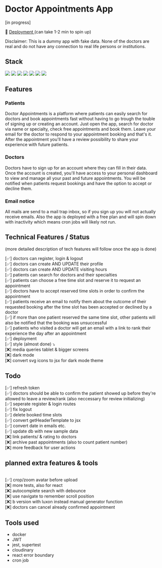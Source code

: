 # Doctor Appointments App

[in progress]

🔗 [Deployment ](https://doc-appointments.onrender.com/) (can take 1-2 min to spin up)

Disclaimer: This is a dummy app with fake data. None of the doctors are real and do not have any connection to real life persons or institutions.

## Stack

<div>
 <img src="https://img.shields.io/badge/MongoDB-47A248.svg?style=for-the-badge&logo=MongoDB&logoColor=white" />
 <img src="https://img.shields.io/badge/Express-000000.svg?style=for-the-badge&logo=Express&logoColor=white" />
 <img src="https://img.shields.io/badge/React-61DAFB.svg?style=for-the-badge&logo=React&logoColor=black" />
 <img src="https://img.shields.io/badge/Node.js-339933.svg?style=for-the-badge&logo=nodedotjs&logoColor=white" />
 <img src="https://img.shields.io/badge/Mongoose-880000.svg?style=for-the-badge&logo=Mongoose&logoColor=white" />
 <img src="https://img.shields.io/badge/Sass-CC6699.svg?style=for-the-badge&logo=Sass&logoColor=white" />
 <img src="https://img.shields.io/badge/Docker-2496ED.svg?style=for-the-badge&logo=Docker&logoColor=white" />
</div>

## Features

### Patients

Doctor Appointments is a platform where patients can easily search for doctors and book appointments fast without having to go trough the touble of signing up or creating an account. Just open the app, search for doctor via name or specialty, check free appointments and book them. Leave your email for the doctor to respond to your appointment booking and that's it. After the appointment you'll have a review possibility to share your experience with future patients.

### Doctors

Doctors have to sign up for an account where they can fill in their data. Once the account is created, you'll have access to your personal dashboard to view and manage all your past and future appointments. You will be notified when patients request bookings and have the option to accept or decline them.

### Email notice

All mails are send to a mail trap inbox, so if you sign up you will not actually receive emails. Also the app is deployed with a free plan and will spin down with inactivity which means cron jobs will likely not run.

## Technical Features / Status

(more detailed description of tech features will follow once the app is done)

[✅] doctors can register, login & logout
<br/> [✅] doctors can create AND UPDATE their profile
<br/> [✅] doctors can create AND UPDATE visiting hours
<br/> [✅] patients can search for doctors and their specialties
<br/> [✅] patients can choose a free time slot and reserve it to request an appointment
<br/> [✅] doctors have to accept reserved time slots in order to confirm the appointment
<br/> [✅] patients receive an email to notify them about the outcome of their requested booking after the time slot has been accepted or declined by a doctor
<br/> [✅] if more than one patient reserved the same time slot, other patients will also be notified that the booking was unsuccessful
<br/> [✅] patients who visited a doctor will get an email with a link to rank their experience the day after an appointment
<br/> [✅] deployment
<br/> [✅] style (almost done) ⤵︎
<br/> [❌] media queries tablet & bigger screens
<br/> [❌] dark mode
<br/> [❌] convert svg icons to jsx for dark mode theme

## Todo

[✅] refresh token
<br/> [✅] doctors should be able to confirm the patient showed up before they're allowed to leave a review/rank (also neccessary for review initializing)
<br/> [✅] seperate register & login routes
<br/> [✅] fix logout
<br/> [✅] delete booked time slots
<br/> [✅] convert getHeaderTemplate to jsx
<br/> [✅] convert date in emails etc.
<br/> [✅] update db with new sample data
<br/> [❌] link patients/ & rating to doctors
<br/> [❌] archive past appointments (also to count patient number)
<br/> [❌] more feedback for user actions

## planned extra features & tools

<br/> [✅] crop/zoom avatar before upload
<br/> [❌] more tests, also for react
<br/> [❌] autocomplete search with debounce
<br/> [❌] use navigate to remember scroll position
<br/> [❌] b version with luxon instead manual generator function
<br/> [❌] doctors can cancel already confirmed appointment

## Tools used

- docker
- JWT
- jest, supertest
- cloudinary
- react error boundary
- cron job

 <!-- <img src="https://img.shields.io/badge/tool%20name-485fcc?style=for-the-badge" />
 <img src="https://img.shields.io/badge/tool-name-485fcc?style=for-the-badge" /> -->
